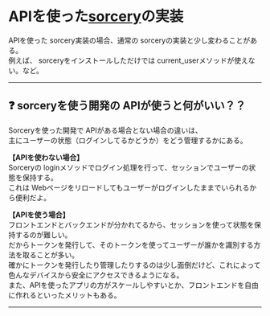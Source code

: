 # APIを使った[sorcery](https://github.com/Tarara33/TIL/tree/main/Rails/Gem/sorcery)の実装
APIを使った sorcery実装の場合、通常の sorceryの実装と少し変わることがある。  
例えば、 sorceryをインストールしただけでは current_userメソッドが使えない。など。
***

## ❓ sorceryを使う開発の APIが使うと何がいい？？
Sorceryを使った開発で APIがある場合とない場合の違いは、  
主にユーザーの状態（ログインしてるかどうか）をどう管理するかにある。  

**【APIを使わない場合】**    
Sorceryの loginメソッドでログイン処理を行って、セッションでユーザーの状態を保持する。  
これは Webページをリロードしてもユーザーがログインしたままでいられるから便利だよ。  

**【APIを使う場合】**   
フロントエンドとバックエンドが分かれてるから、セッションを使って状態を保持するのが難しい。    
だからトークンを発行して、そのトークンを使ってユーザーが誰かを識別する方法を取ることが多い。  
確かにトークンを発行したり管理したりするのは少し面倒だけど、これによって色んなデバイスから安全にアクセスできるようになる。  
また、APIを使ったアプリの方がスケールしやすいとか、フロントエンドを自由に作れるといったメリットもある。
***
